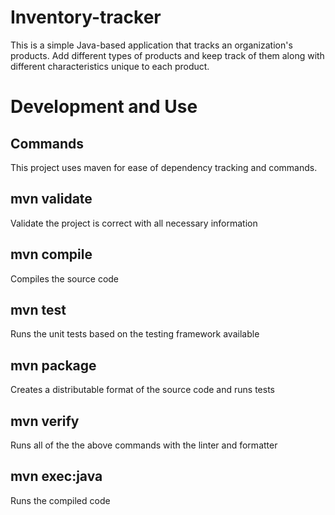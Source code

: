 # Inventory-tracker
This is a simple Java-based application that tracks an organization's products. Add different types of products and keep track of them along with different characteristics unique to each product.

# Development and Use

## Commands
This project uses maven for ease of dependency tracking and commands. 

## mvn validate
Validate the project is correct with all necessary information

## mvn compile
Compiles the source code

## mvn test
Runs the unit tests based on the testing framework available

## mvn package
Creates a distributable format of the source code and runs tests

## mvn verify
Runs all of the the above commands with the linter and formatter

## mvn exec:java
Runs the compiled code